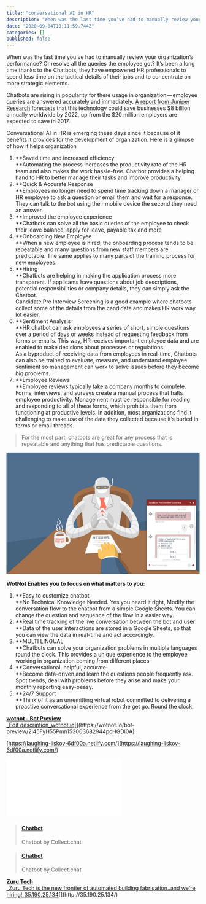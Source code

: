 ```yaml
---
title: "conversational AI in HR"
description: "When was the last time you’ve had to manually review your organization’s performance? Or resolve all the queries the employee got? It’s…"
date: "2020-09-04T10:11:59.744Z"
categories: []
published: false
---
```


When was the last time you’ve had to manually review your organization’s performance? Or resolve all the queries the employee got? It’s been a long time thanks to the Chatbots, they have empowered HR professionals to spend less time on the tactical details of their jobs and to concentrate on more strategic elements.

Chatbots are rising in popularity for there usage in organization — employee queries are answered accurately and immediately. [A report from Juniper Research](http://fortune.com/2017/05/10/chatbots-business-billions-savings/) forecasts that this technology could save businesses $8 billion annually worldwide by 2022, up from the $20 million employers are expected to save in 2017.

Conversational AI in HR is emerging these days since it because of it benefits it provides for the development of organization. Here is a glimpse of how it helps organization

1.  **Saved time and increased efficiency  
    **Automating the process increases the productivity rate of the HR team and also makes the work hassle-free. Chatbot provides a helping hand to HR to better manage their tasks and improve productivity.
2.  **Quick & Accurate Response  
    **Employees no longer need to spend time tracking down a manager or HR employee to ask a question or email them and wait for a response. They can talk to the bot using their mobile device the second they need an answer.
3.  **Improved the employee experience  
    **Chatbots can solve all the basic queries of the employee to check their leave balance, apply for leave, payable tax and more
4.  **Onboarding New Employee  
    **When a new employee is hired, the onboarding process tends to be repeatable and many questions from new staff members are predictable. The same applies to many parts of the training process for new employees.
5.  **Hiring  
    **Chatbots are helping in making the application process more transparent. If applicants have questions about job descriptions, potential responsibilities or company details, they can simply ask the Chatbot.  
    Candidate Pre Interview Screening is a good example where chatbots collect some of the details from the candidate and makes HR work way lot easier.
6.  **Sentiment Analysis  
    **HR chatbot can ask employees a series of short, simple questions over a period of days or weeks instead of requesting feedback from forms or emails. This way, HR receives important employee data and are enabled to make decisions about processes or regulations.  
    As a byproduct of receiving data from employees in real-time, Chatbots can also be trained to evaluate, measure, and understand employee sentiment so management can work to solve issues before they become big problems.
7.  **Employee Reviews  
    **Employee reviews typically take a company months to complete. Forms, interviews, and surveys create a manual process that halts employee productivity. Management must be responsible for reading and responding to all of these forms, which prohibits them from functioning at productive levels. In addition, most organizations find it challenging to make use of the data they collected because it’s buried in forms or email threads.

> For the most part, chatbots are great for any process that is repeatable and anything that has predictable questions.

![Preview of WotNot HR Bot](./asset-1.)

**WotNot Enables you to focus on what matters to you:**

1.  **Easy to customize chatbot  
    **No Technical Knowledge Needed. Yes you heard it right, Modify the conversation flow to the chatbot from a simple Google Sheets. You can change the question and sequence of the flow in a easier way.
2.  **Real time tracking of the live conversation between the bot and user  
    **Data of the user interactions are stored in a Google Sheets, so that you can view the data in real-time and act accordingly.
3.  **MULTI LINGUAL  
    **Chatbots can solve your organization problems in multiple languages round the clock. This provides a unique experience to the employee working in organization coming from different places.
4.  **Conversational, helpful, accurate  
    **Become data-driven and learn the questions people frequently ask. Spot trends, deal with problems before they arise and make your monthly reporting easy-peasy.
5.  **24/7 Support  
    **Think of it as an unremitting virtual robot committed to delivering a proactive conversational experience from the get go. Round the clock.

  

[**wotnot - Bot Preview**  
_Edit description_wotnot.io](https://wotnot.io/bot-preview/2i45FyH55Pmn153003682944pcHGDl0A "https://wotnot.io/bot-preview/2i45FyH55Pmn153003682944pcHGDl0A")[](https://wotnot.io/bot-preview/2i45FyH55Pmn153003682944pcHGDl0A)

[https://laughing-liskov-6df00a.netlify.com/](https://laughing-liskov-6df00a.netlify.com/)

<iframe src=”[https://links.collect.chat/5a167489f873ca1ff26d338e](https://links.collect.chat/5a167489f873ca1ff26d338e)" width=”100%” height=”600" frameborder=”0"></iframe>

<blockquote class=”embedly-card”><h4><a href=”[https://links.collect.chat/5a167489f873ca1ff26d338e](https://links.collect.chat/5a167489f873ca1ff26d338e)">Chatbot</a></h4><p>Chatbot by Collect.chat</p></blockquote>  
<script async src=”//cdn.embedly.com/widgets/platform.js” charset=”UTF-8"></script>

<blockquote class=”embedly-card”><h4><a href=”[https://links.collect.chat/5a167489f873ca1ff26d338e](https://links.collect.chat/5a167489f873ca1ff26d338e)">Chatbot</a></h4><p>Chatbot by Collect.chat</p></blockquote>  
<script async src=”//cdn.embedly.com/widgets/platform.js” charset=”UTF-8"></script>

  

  

[**Zuru Tech**  
_Zuru Tech is the new frontier of automated building fabrication..and we're hiring!_35.190.25.134](http://35.190.25.134/ "http://35.190.25.134/")[](http://35.190.25.134/)
